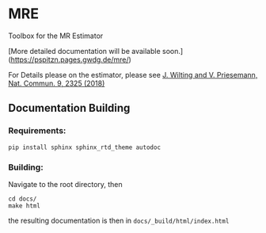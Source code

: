 # MRE

Toolbox for the MR Estimator

[More detailed documentation will be available soon.]
(https://pspitzn.pages.gwdg.de/mre/)

For Details please on the estimator, please see
[J. Wilting and V. Priesemann, Nat. Commun. 9, 2325 (2018)](https://doi.org/10.1038/s41467-018-04725-4)

## Documentation Building
### Requirements:
```
pip install sphinx sphinx_rtd_theme autodoc
```

### Building:

Navigate to the root directory, then
```
cd docs/
make html
```
the resulting documentation is then in `docs/_build/html/index.html`
